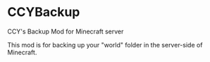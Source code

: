 CCYBackup
=========

CCY's Backup Mod for Minecraft server

This mod is for backing up your "world" folder in the server-side of Minecraft.
